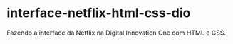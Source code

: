# interface-netflix-html-css-dio
Fazendo a interface da Netflix na Digital Innovation One com HTML e CSS.
